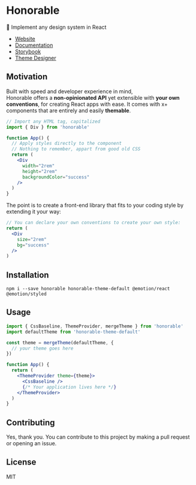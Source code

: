 # Honorable

🙏 Implement any design system in React

- [Website](https://honorable.design)
- [Documentation](https://docs.honorable.design)
- [Storybook](https://storybook.honorable.design)
- [Theme Designer](https://design.honorable.design)

## Motivation

Built with speed and developer experience in mind, \
Honorable offers a **non-opinionated API** yet extensible with **your own conventions**, for creating React apps with ease. It comes with x+ components that are entirely and easily **themable**.

```jsx
// Import any HTML tag, capitalized
import { Div } from 'honorable'

function App() {
  // Apply styles directly to the component
  // Nothing to remember, appart from good old CSS
  return (
    <Div
      width="2rem"
      height="2rem"
      backgroundColor="success"
    />
  )
}
```

The point is to create a front-end library that fits to your coding style by extending it your way:

```jsx
// You can declare your own conventions to create your own style:
return (
  <Div
    size="2rem"
    bg="success"
  />
)
```

## Installation

`npm i --save honorable honorable-theme-default @emotion/react @emotion/styled`

## Usage

```jsx
import { CssBaseline, ThemeProvider, mergeTheme } from 'honorable'
import defaultTheme from 'honorable-theme-default'

const theme = mergeTheme(defaultTheme, {
  // your theme goes here
})

function App() {
  return (
    <ThemeProvider theme={theme}>
      <CssBaseline />
      {/* Your application lives here */}
    </ThemeProvider>
  )
}
```

## Contributing

Yes, thank you. You can contribute to this project by making a pull request or opening an issue.

## License

MIT
